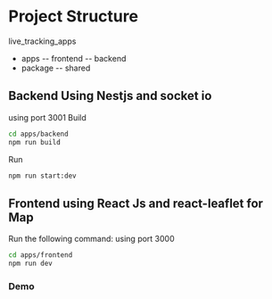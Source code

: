 # Project Structure
live_tracking_apps
  - apps
    -- frontend
    -- backend
  - package
    -- shared

## Backend Using Nestjs and socket io
using port 3001
Build
```sh
cd apps/backend
npm run build
```
Run
```sh
npm run start:dev
```

## Frontend using React Js and react-leaflet for Map

Run the following command:
using port 3000
```sh
cd apps/frontend
npm run dev
```

### Demo


